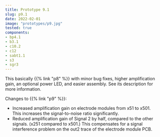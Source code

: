 ```yaml
---
title: Prototype 9.1
slug: p9.1
date: 2022-02-01
image: "prototypes/p9.jpg"
tested: true
components:
- bp4.1
- b3.1
- c10.2
- c12
- sabt1.1
- s3
- sgr3
---
```


This basically {{% link "p8" %}} with minor bug fixes, higher amplification gain, an optional power LED, and easier assembly.  See its description for more information.

Changes to {{% link "p9" %}}:

- Increased amplification gain on electrode modules from x51 to x501.  This
  increases the signal-to-noise ratio significantly.
- Reduced amplification gain of Signal 2 by half, compared to the other
  signals. (x251 compared to x501.) This compensates for a signal interference
  problem on the out2 trace of the electrode module PCB.

